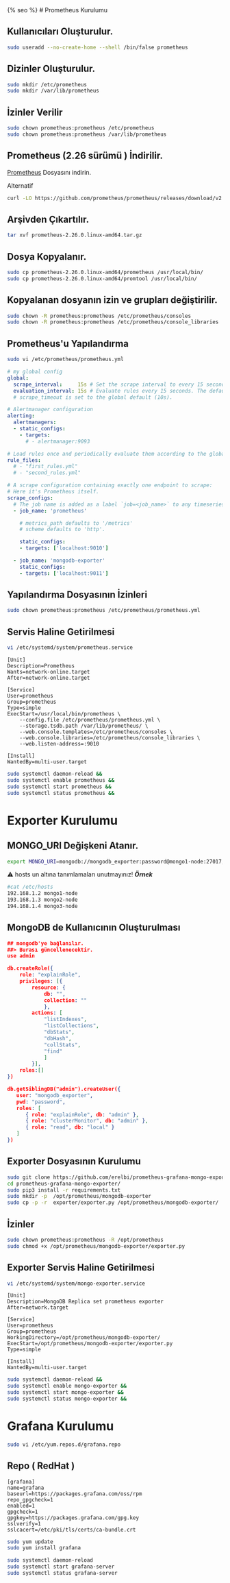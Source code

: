 <head>
  {% seo %}
 </head>
# Prometheus Kurulumu

## Kullanıcıları Oluşturulur.

```sh
sudo useradd --no-create-home --shell /bin/false prometheus
```

## Dizinler Oluşturulur.
```sh
sudo mkdir /etc/prometheus
sudo mkdir /var/lib/prometheus
```

## İzinler Verilir
```sh
sudo chown prometheus:prometheus /etc/prometheus
sudo chown prometheus:prometheus /var/lib/prometheus
```
## Prometheus (2.26 sürümü ) İndirilir.
[Prometheus](files/prometheus-2.26.0.linux-amd64.tar.gz) Dosyasını indirin.

Alternatif
```sh
curl -LO https://github.com/prometheus/prometheus/releases/download/v2.26.0/prometheus-2.26.0.linux-amd64.tar.gz
```
## Arşivden Çıkartılır.
```sh
tar xvf prometheus-2.26.0.linux-amd64.tar.gz
```
## Dosya Kopyalanır.
```sh
sudo cp prometheus-2.26.0.linux-amd64/prometheus /usr/local/bin/
sudo cp prometheus-2.26.0.linux-amd64/promtool /usr/local/bin/
```

## Kopyalanan dosyanın izin ve grupları değiştirilir.
```sh
sudo chown -R prometheus:prometheus /etc/prometheus/consoles
sudo chown -R prometheus:prometheus /etc/prometheus/console_libraries
```
##  Prometheus'u Yapılandırma
```sh
sudo vi /etc/prometheus/prometheus.yml
```
```yml
# my global config
global:
  scrape_interval:     15s # Set the scrape interval to every 15 seconds. Default is every 1 minute.
  evaluation_interval: 15s # Evaluate rules every 15 seconds. The default is every 1 minute.
  # scrape_timeout is set to the global default (10s).

# Alertmanager configuration
alerting:
  alertmanagers:
  - static_configs:
    - targets:
      # - alertmanager:9093

# Load rules once and periodically evaluate them according to the global 'evaluation_interval'.
rule_files:
  # - "first_rules.yml"
  # - "second_rules.yml"

# A scrape configuration containing exactly one endpoint to scrape:
# Here it's Prometheus itself.
scrape_configs:
  # The job name is added as a label `job=<job_name>` to any timeseries scraped from this config.
  - job_name: 'prometheus'

    # metrics_path defaults to '/metrics'
    # scheme defaults to 'http'.

    static_configs:
    - targets: ['localhost:9010']

  - job_name: 'mongodb-exporter'
    static_configs:
    - targets: ['localhost:9011']
```


## Yapılandırma Dosyasının İzinleri

```sh
sudo chown prometheus:prometheus /etc/prometheus/prometheus.yml
```

## Servis Haline Getirilmesi
```sh
vi /etc/systemd/system/prometheus.service
```

```service
[Unit]
Description=Prometheus
Wants=network-online.target
After=network-online.target

[Service]
User=prometheus
Group=prometheus
Type=simple
ExecStart=/usr/local/bin/prometheus \
    --config.file /etc/prometheus/prometheus.yml \
    --storage.tsdb.path /var/lib/prometheus/ \
    --web.console.templates=/etc/prometheus/consoles \
    --web.console.libraries=/etc/prometheus/console_libraries \
    --web.listen-address=:9010  

[Install]
WantedBy=multi-user.target
```
```sh
sudo systemctl daemon-reload &&
sudo systemctl enable prometheus &&
sudo systemctl start prometheus &&
sudo systemctl status prometheus &&
```

# Exporter Kurulumu

## MONGO_URI Değişkeni Atanır.
```sh
export MONGO_URI=mongodb://mongodb_exporter:password@mongo1-node:27017,mongo2-node:27017,mongo3-node:27017/?authSource=admin
```
:warning: hosts un altına tanımlamaları unutmayınız!
***Örnek***
```sh
#cat /etc/hosts
192.168.1.2 mongo1-node
193.168.1.3 mongo2-node
194.168.1.4 mongo3-node
```
## MongoDB de Kullanıcının Oluşturulması

```json
## mongodb'ye bağlanılır.
##> Burası güncellenecektir.
use admin

db.createRole({
    role: "explainRole",
    privileges: [{
        resource: {
            db: "",
            collection: ""
            },
        actions: [
            "listIndexes",
            "listCollections",
            "dbStats",
            "dbHash",
            "collStats",
            "find"
            ]
        }],
    roles:[]
})

db.getSiblingDB("admin").createUser({
   user: "mongodb_exporter",
   pwd: "password",
   roles: [
      { role: "explainRole", db: "admin" },
      { role: "clusterMonitor", db: "admin" },
      { role: "read", db: "local" }
   ]
})
```

## Exporter Dosyasının Kurulumu
```sh
sudo git clone https://github.com/erelbi/prometheus-grafana-mongo-exporter.git
cd prometheus-grafana-mongo-exporter/
sudo pip3 install -r requirements.txt
sudo mkdir -p  /opt/prometheus/mongodb-exporter
sudo cp -p -r  exporter/exporter.py /opt/prometheus/mongodb-exporter/
```
## İzinler 

```sh
sudo chown prometheus:prometheus -R /opt/prometheus
sudo chmod +x /opt/prometheus/mongodb-exporter/exporter.py
```

## Exporter Servis Haline Getirilmesi
```sh
vi /etc/systemd/system/mongo-exporter.service
```

```service
[Unit]
Description=MongoDB Replica set prometheus exporter
After=network.target

[Service]
User=prometheus
Group=prometheus
WorkingDirectory=/opt/prometheus/mongodb-exporter/
ExecStart=/opt/prometheus/mongodb-exporter/exporter.py
Type=simple

[Install]
WantedBy=multi-user.target
```
```sh
sudo systemctl daemon-reload &&
sudo systemctl enable mongo-exporter &&
sudo systemctl start mongo-exporter &&
sudo systemctl status mongo-exporter &&
```
# Grafana Kurulumu

```sh
sudo vi /etc/yum.repos.d/grafana.repo 
```
## Repo ( RedHat )
```repo
[grafana]
name=grafana
baseurl=https://packages.grafana.com/oss/rpm
repo_gpgcheck=1
enabled=1
gpgcheck=1
gpgkey=https://packages.grafana.com/gpg.key
sslverify=1
sslcacert=/etc/pki/tls/certs/ca-bundle.crt
```
```sh
sudo yum update 
sudo yum install grafana 
```
```sh
sudo systemctl daemon-reload
sudo systemctl start grafana-server
sudo systemctl status grafana-server
```










